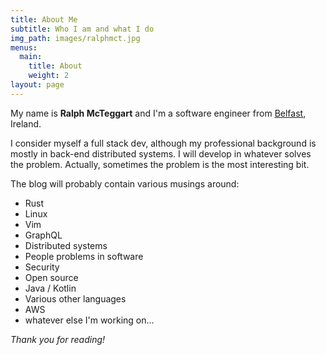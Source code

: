 ```yaml
---
title: About Me
subtitle: Who I am and what I do
img_path: images/ralphmct.jpg
menus:
  main:
    title: About
    weight: 2
layout: page
---
```


My name is **Ralph McTeggart** and I'm a software engineer from [Belfast](https://en.wikipedia.org/wiki/Belfast), Ireland. 

I consider myself a full stack dev, although my professional background is mostly in back-end distributed systems. I will develop in whatever solves the problem. Actually, sometimes the problem is the most interesting bit. 

The blog will probably contain various musings around:

+ Rust
+ Linux
+ Vim
+ GraphQL
+ Distributed systems
+ People problems in software
+ Security
+ Open source
+ Java / Kotlin
+ Various other languages
+ AWS
+ whatever else I'm working on...

*Thank you for reading!*
